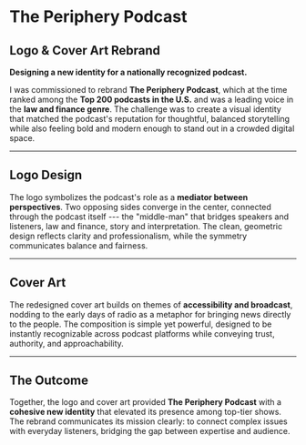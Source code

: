 # The Periphery Podcast

## Logo & Cover Art Rebrand

**Designing a new identity for a nationally recognized podcast.**

I was commissioned to rebrand **The Periphery Podcast**, which at the
time ranked among the **Top 200 podcasts in the U.S.** and was a leading
voice in the **law and finance genre**. The challenge was to create a
visual identity that matched the podcast's reputation for thoughtful,
balanced storytelling while also feeling bold and modern enough to stand
out in a crowded digital space.

------------------------------------------------------------------------

## Logo Design

The logo symbolizes the podcast's role as a **mediator between
perspectives**. Two opposing sides converge in the center, connected
through the podcast itself --- the "middle-man" that bridges speakers
and listeners, law and finance, story and interpretation. The clean,
geometric design reflects clarity and professionalism, while the
symmetry communicates balance and fairness.

------------------------------------------------------------------------

## Cover Art

The redesigned cover art builds on themes of **accessibility and
broadcast**, nodding to the early days of radio as a metaphor for
bringing news directly to the people. The composition is simple yet
powerful, designed to be instantly recognizable across podcast platforms
while conveying trust, authority, and approachability.

------------------------------------------------------------------------

## The Outcome

Together, the logo and cover art provided **The Periphery Podcast** with
a **cohesive new identity** that elevated its presence among top-tier
shows. The rebrand communicates its mission clearly: to connect complex
issues with everyday listeners, bridging the gap between expertise and
audience.
